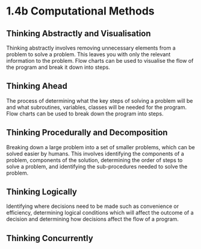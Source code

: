 # 1.4b Computational Methods

## Thinking Abstractly and Visualisation

Thinking abstractly involves removing unnecessary elements from a problem to solve a problem. This leaves you with only the relevant information to the problem. Flow charts can be used to visualise the flow of the program and break it down into steps.

## Thinking Ahead

The process of determining what the key steps of solving a problem will be and what subroutines, variables, classes will be needed for the program. Flow charts can be used to break down the program into steps.

## Thinking Procedurally and Decomposition

Breaking down a large problem into a set of smaller problems, which can be solved easier by humans. This involves identifying the components of a problem, components of the solution, determining the order of steps to solve a problem, and identifying the sub-procedures needed to solve the problem.

## Thinking Logically

Identifying where decisions need to be made such as convenience or efficiency, determining logical conditions which will affect the outcome of a decision and determining how decisions affect the flow of a program.

## Thinking Concurrently
